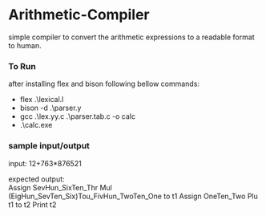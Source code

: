 # Arithmetic-Compiler
simple compiler to convert the arithmetic expressions to a readable format to human.

### To Run ###  
after installing flex and bison following bellow commands:
- flex .\lexical.l
- bison -d .\parser.y
-  gcc .\lex.yy.c .\parser.tab.c -o calc
- .\calc.exe

### sample input/output
input: 12+763*876521

expected output:  
Assign SevHun_SixTen_Thr Mul (EigHun_SevTen_Six)Tou_FivHun_TwoTen_One to t1
Assign OneTen_Two Plu t1 to t2
Print t2
